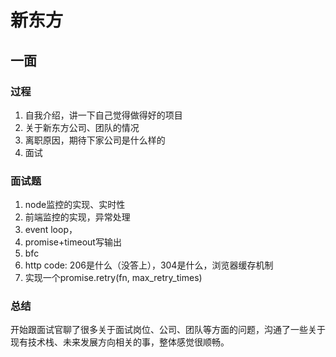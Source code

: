 # 新东方

## 一面

### 过程
1. 自我介绍，讲一下自己觉得做得好的项目
2. 关于新东方公司、团队的情况
3. 离职原因，期待下家公司是什么样的
4. 面试

### 面试题
1. node监控的实现、实时性
2. 前端监控的实现，异常处理
3. event loop，
4. promise+timeout写输出
5. bfc
6. http code: 206是什么（没答上），304是什么，浏览器缓存机制
7. 实现一个promise.retry(fn, max_retry_times)

### 总结

开始跟面试官聊了很多关于面试岗位、公司、团队等方面的问题，沟通了一些关于现有技术栈、未来发展方向相关的事，整体感觉很顺畅。